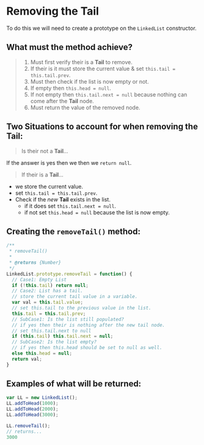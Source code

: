 # Removing the Tail

To do this we will need to create a prototype on the `LinkedList` constructor.

## What must the method achieve?
> 1. Must first verify their is a **Tail** to remove.
> 2. If their is it must store the current value & set `this.tail = this.tail.prev`.
> 3. Must then check if the list is now empty or not.
> 4. If empty then `this.head = null`.
> 5. If not empty then `this.tail.next = null` because nothing can come after the **Tail** node.
> 6. Must return the value of the removed node.

## Two Situations to account for when removing the Tail:

> Is their not a **Tail**...

If the answer is yes then we then we `return null`.

> If their is a **Tail**...

- we store the current value.
- set `this.tail = this.tail.prev`.
- Check if the _new_ **Tail** exists in the list.
  - if it does set `this.tail.next = null`.
  - if not set `this.head = null` because the list is now empty.

## Creating the `removeTail()` method:
```javascript
/**
 * removeTail()
 *
 * @returns {Number}
 */
LinkedList.prototype.removeTail = function() {
  // Case1: Empty List
  if (!this.tail) return null;
  // Case2: List has a tail.
  // store the current tail value in a variable.
  var val = this.tail.value;
  // set this.tail to the previous value in the list.
  this.tail = this.tail.prev;
  // SubCase1: Is the list still populated?
  // if yes then their is nothing after the new tail node.
  // set this.tail.next to null
  if (this.tail) this.tail.next = null;
  // SubCase2: Is the list empty?
  // if yes then this.head should be set to null as well.
  else this.head = null;
  return val;
}
```

## Examples of what will be returned:
```javascript
var LL = new LinkedList();
LL.addToHead(1000);
LL.addToHead(2000);
LL.addToHead(3000);

LL.removeTail();
// returns...
3000
```